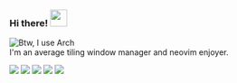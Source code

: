 ### Hi there! <img src="https://raw.githubusercontent.com/MartinHeinz/MartinHeinz/master/wave.gif" width="30px">

![Btw, I use Arch](https://github.com/dahn510/dahn510/blob/main/media/linux-when.gif)  
I'm an average tiling window manager and neovim enjoyer.

![](https://img.shields.io/badge/OS-ArchLinux-informational?style=for-the-badge&logo=archlinux&logoColor=white)
![](https://img.shields.io/badge/Editor-NeoVim-informational?style=for-the-badge&logo=neovim&logoColor=white)
![](https://img.shields.io/badge/Code-Python-informational?style=for-the-badge&logo=python&logoColor=white)
![](https://img.shields.io/badge/Code-C++-informational?style=for-the-badge&logo=cplusplus&logoColor=white)
![](https://img.shields.io/badge/Shell-Fish-informational?style=for-the-badge&logo=fish&logoColor=white)
